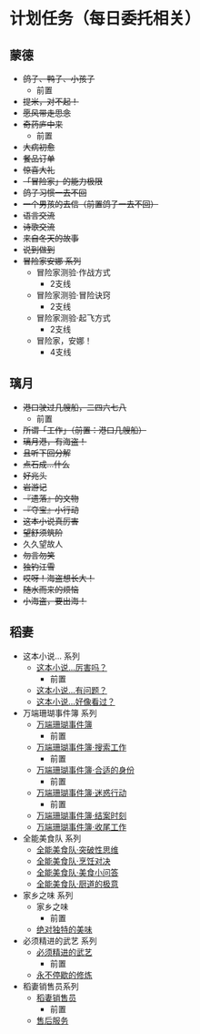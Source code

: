 # 计划任务（每日委托相关）

## 蒙德

- ~~鸽子、鸭子、小孩子~~
  - 前置
- ~~提米，对不起！~~
- ~~愿风带走思念~~
- ~~奇药庐中来~~
  - 前置
- ~~大病初愈~~
- ~~餐品订单~~
- ~~惊喜大礼~~
- ~~「冒险家」的能力极限~~
- ~~鸽子习惯一去不回~~
- ~~一个男孩的去信（前置鸽子一去不回）~~
- ~~语言交流~~
- ~~诗歌交流~~
- ~~来自冬天的故事~~
- ~~说到做到~~
- ~~冒险家安娜 系列~~
  - 冒险家测验·作战方式
    - 2支线
  - 冒险家测验·冒险诀窍
    - 2支线
  - 冒险家测验·起飞方式
    - 2支线
  - 冒险家，安娜！
    - 4支线

## 璃月

- ~~港口驶过几艘船，二四六七八~~
  - 前置
- ~~所谓「工作」（前置：港口几艘船）~~
- ~~璃月港，有海盗！~~
- ~~且听下回分解~~
- ~~点石成…什么~~
- ~~好兆头~~
- ~~岩游记~~
- ~~『遗落』的文物~~
- ~~『夺宝』小行动~~
- ~~这本小说真厉害~~
- ~~望舒须筑阶~~
- 久久望故人
- ~~勿言勿笑~~
- ~~独钓江雪~~
- ~~哎呀！海盗想长大！~~
- ~~随水而来的烦恼~~
- ~~小海盗，要出海！~~

## 稻妻

- 这本小说... 系列
  - [这本小说…厉害吗？](https://genshin.honeyhunterworld.com/db/q/q_22010/?lang=CHS)
    - 前置
  - [这本小说…有问题？](https://genshin.honeyhunterworld.com/db/q/q_22013/?lang=CHS)
  - [这本小说…好像看过？](https://genshin.honeyhunterworld.com/db/q/q_22017/?lang=CHS)
- 万端珊瑚事件簿 系列
  - [万端珊瑚事件簿](https://genshin.honeyhunterworld.com/db/q/q_22015/?lang=CHS)
    - 前置
  - [万端珊瑚事件簿·搜索工作](https://genshin.honeyhunterworld.com/db/q/q_22034/?lang=CHS)
    - 前置
  - [万端珊瑚事件簿·合适的身份](https://genshin.honeyhunterworld.com/db/q/q_22018/?lang=CHS)
    - 前置
  - [万端珊瑚事件簿·迷惑行动](https://genshin.honeyhunterworld.com/db/q/q_22035/?lang=CHS)
    - 前置
  - [万端珊瑚事件簿·结案时刻](https://genshin.honeyhunterworld.com/db/q/q_22019/?lang=CHS)
  - [万端珊瑚事件簿·收尾工作](https://genshin.honeyhunterworld.com/db/q/q_22020/?lang=CHS)
- 全能美食队 系列
  - [全能美食队·突破性思维](https://genshin.honeyhunterworld.com/db/q/q_22014/?lang=CHS)
  - [全能美食队·烹饪对决](https://genshin.honeyhunterworld.com/db/q/q_22021/?lang=CHS)
  - [全能美食队·美食小问答](https://genshin.honeyhunterworld.com/db/q/q_22022/?lang=CHS)
  - [全能美食队·厨道的极意](https://genshin.honeyhunterworld.com/db/q/q_22030/?lang=CHS)
- 家乡之味 系列
  - 家乡之味
    - 前置
  - [绝对独特的美味](https://genshin.honeyhunterworld.com/db/q/q_22025/?lang=CHS)
- 必须精进的武艺 系列
  - [必须精进的武艺](https://genshin.honeyhunterworld.com/db/q/q_22029/?lang=CHS)
    - 前置
  - [永不停歇的修炼](https://genshin.honeyhunterworld.com/db/q/q_22031/?lang=CHS)
- 稻妻销售员系列
  - [稻妻销售员](https://genshin.honeyhunterworld.com/db/q/q_22036/?lang=CHS)
    - 前置
  - [售后服务](https://genshin.honeyhunterworld.com/db/q/q_22037/?lang=CHS)

